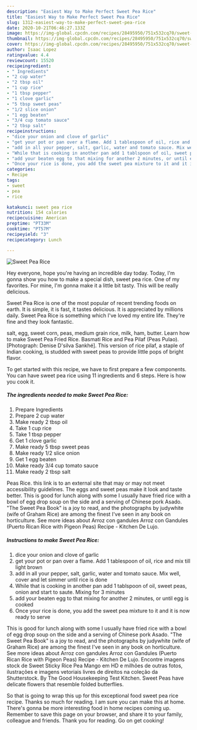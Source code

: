 ```yaml
---
description: "Easiest Way to Make Perfect Sweet Pea Rice"
title: "Easiest Way to Make Perfect Sweet Pea Rice"
slug: 1312-easiest-way-to-make-perfect-sweet-pea-rice
date: 2020-10-21T06:46:27.133Z
image: https://img-global.cpcdn.com/recipes/28495950/751x532cq70/sweet-pea-rice-recipe-main-photo.jpg
thumbnail: https://img-global.cpcdn.com/recipes/28495950/751x532cq70/sweet-pea-rice-recipe-main-photo.jpg
cover: https://img-global.cpcdn.com/recipes/28495950/751x532cq70/sweet-pea-rice-recipe-main-photo.jpg
author: Isaac Lopez
ratingvalue: 4.4
reviewcount: 15520
recipeingredient:
- " Ingredients"
- "2 cup water"
- "2 tbsp oil"
- "1 cup rice"
- "1 tbsp pepper"
- "1 clove garlic"
- "5 tbsp sweet peas"
- "1/2 slice onion"
- "1 egg beaten"
- "3/4 cup tomato sauce"
- "2 tbsp salt"
recipeinstructions:
- "dice your onion and clove of garlic"
- "get your pot or pan over a flame. Add 1 tablespoon of oil, rice and mix till light brown"
- "add in all your pepper, salt, garlic, water and tomato sauce. Mix well, cover and let simmer until rice is done"
- "While that is cooking in another pan add 1 tablspoon of oil, sweet peas, onion and start to saute. Mixing for 3 minutes"
- "add your beaten egg to that mixing for another 2 minutes, or until egg is cooked"
- "Once your rice is done, you add the sweet pea mixture to it and it is now ready to serve"
categories:
- Recipe
tags:
- sweet
- pea
- rice

katakunci: sweet pea rice 
nutrition: 154 calories
recipecuisine: American
preptime: "PT33M"
cooktime: "PT57M"
recipeyield: "3"
recipecategory: Lunch

---
```



![Sweet Pea Rice](https://img-global.cpcdn.com/recipes/28495950/751x532cq70/sweet-pea-rice-recipe-main-photo.jpg)

Hey everyone, hope you're having an incredible day today. Today, I'm gonna show you how to make a special dish, sweet pea rice. One of my favorites. For mine, I'm gonna make it a little bit tasty. This will be really delicious.

Sweet Pea Rice is one of the most popular of recent trending foods on earth. It is simple, it is fast, it tastes delicious. It is appreciated by millions daily. Sweet Pea Rice is something which I've loved my entire life. They're fine and they look fantastic.

salt, egg, sweet corn, peas, medium grain rice, milk, ham, butter. Learn how to make Sweet Pea Fried Rice. Basmati Rice and Pea Pilaf (Peas Pulao). [Photograph: Denise D&#39;silva Sankhé]. This version of rice pilaf, a staple of Indian cooking, is studded with sweet peas to provide little pops of bright flavor.


To get started with this recipe, we have to first prepare a few components. You can have sweet pea rice using 11 ingredients and 6 steps. Here is how you cook it.

<!--inarticleads1-->

##### The ingredients needed to make Sweet Pea Rice:

1. Prepare  Ingredients
1. Prepare 2 cup water
1. Make ready 2 tbsp oil
1. Take 1 cup rice
1. Take 1 tbsp pepper
1. Get 1 clove garlic
1. Make ready 5 tbsp sweet peas
1. Make ready 1/2 slice onion
1. Get 1 egg beaten
1. Make ready 3/4 cup tomato sauce
1. Make ready 2 tbsp salt


Peas Rice. this link is to an external site that may or may not meet accessibility guidelines. The eggs and sweet peas make it look and taste better. This is good for lunch along with some I usually have fried rice with a bowl of egg drop soup on the side and a serving of Chinese pork Asado. &#34;The Sweet Pea Book&#34; is a joy to read, and the photographs by judywhite (wife of Graham Rice) are among the finest I&#39;ve seen in any book on horticulture. See more ideas about Arroz con gandules Arroz con Gandules (Puerto Rican Rice with Pigeon Peas) Recipe - Kitchen De Lujo. 

<!--inarticleads2-->

##### Instructions to make Sweet Pea Rice:

1. dice your onion and clove of garlic
1. get your pot or pan over a flame. Add 1 tablespoon of oil, rice and mix till light brown
1. add in all your pepper, salt, garlic, water and tomato sauce. Mix well, cover and let simmer until rice is done
1. While that is cooking in another pan add 1 tablspoon of oil, sweet peas, onion and start to saute. Mixing for 3 minutes
1. add your beaten egg to that mixing for another 2 minutes, or until egg is cooked
1. Once your rice is done, you add the sweet pea mixture to it and it is now ready to serve


This is good for lunch along with some I usually have fried rice with a bowl of egg drop soup on the side and a serving of Chinese pork Asado. &#34;The Sweet Pea Book&#34; is a joy to read, and the photographs by judywhite (wife of Graham Rice) are among the finest I&#39;ve seen in any book on horticulture. See more ideas about Arroz con gandules Arroz con Gandules (Puerto Rican Rice with Pigeon Peas) Recipe - Kitchen De Lujo. Encontre imagens stock de Sweet Sticky Rice Pea Mango em HD e milhões de outras fotos, ilustrações e imagens vetoriais livres de direitos na coleção da Shutterstock. By The Good Housekeeping Test Kitchen. Sweet Peas have delicate flowers that resemble folded butterflies. 

So that is going to wrap this up for this exceptional food sweet pea rice recipe. Thanks so much for reading. I am sure you can make this at home. There's gonna be more interesting food in home recipes coming up. Remember to save this page on your browser, and share it to your family, colleague and friends. Thank you for reading. Go on get cooking!
